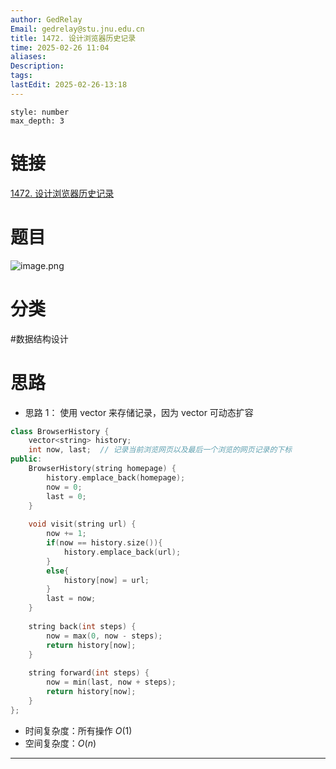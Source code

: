 ```yaml
---
author: GedRelay
Email: gedrelay@stu.jnu.edu.cn
title: 1472. 设计浏览器历史记录
time: 2025-02-26 11:04
aliases: 
Description: 
tags: 
lastEdit: 2025-02-26-13:18
---
```


```toc
style: number
max_depth: 3
```

# 链接
[1472. 设计浏览器历史记录](https://leetcode.cn/problems/design-browser-history/) 

# 题目
![image.png](https://ged-pic-bed.oss-cn-guangzhou.aliyuncs.com/img/202502261105496.png)


# 分类
#数据结构设计 

# 思路
- 思路 1：
使用 vector 来存储记录，因为 vector 可动态扩容

```cpp
class BrowserHistory {
    vector<string> history;
    int now, last;  // 记录当前浏览网页以及最后一个浏览的网页记录的下标
public:
    BrowserHistory(string homepage) {
        history.emplace_back(homepage);
        now = 0;
        last = 0;
    }
    
    void visit(string url) {
        now += 1;
        if(now == history.size()){
            history.emplace_back(url);
        }
        else{
            history[now] = url;
        }
        last = now;
    }
    
    string back(int steps) {
        now = max(0, now - steps);
        return history[now];
    }
    
    string forward(int steps) {
        now = min(last, now + steps);
        return history[now];
    }
};
```


- 时间复杂度：所有操作 ${O\left( 1 \right)  }$ 
- 空间复杂度：${O\left( n \right)  }$ 


---

